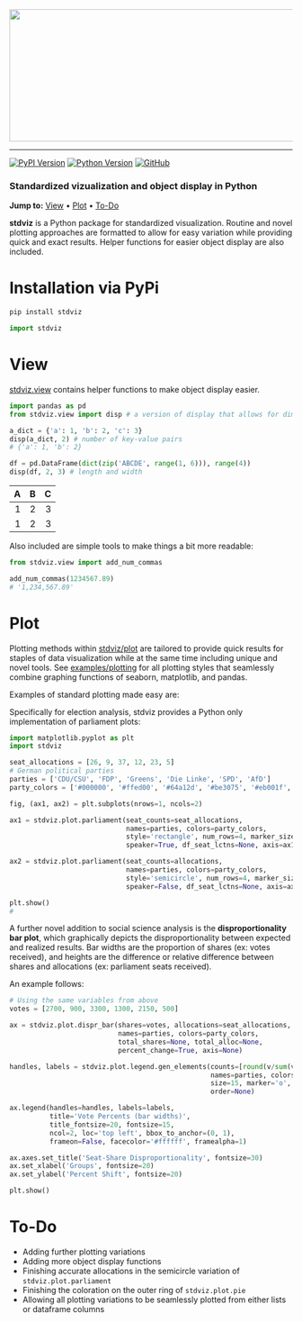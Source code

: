 <div align="center">
  <a href="https://github.com/andrewtavis/stdviz"><img src="https://raw.githubusercontent.com/andrewtavis/stdviz/master/resources/stdviz_logo_transparent.png" width="552" height="235"></a>
</div>

--------------------------------------

[![PyPI Version](https://badge.fury.io/py/stdviz.svg)](https://pypi.org/project/stdviz/)
[![Python Version](https://img.shields.io/badge/python-3.5%20%7C%203.6%20%7C%203.7-blue.svg)](https://pypi.org/project/stdviz/)
[![GitHub](https://img.shields.io/github/license/andrewtavis/stdviz.svg)](https://github.com/andrewtavis/stdviz/blob/master/LICENSE)

### Standardized vizualization and object display in Python

**Jump to:** [View](#view) • [Plot](#plot) • [To-Do](#to-do)

**stdviz** is a Python package for standardized visualization. Routine and novel plotting approaches are formatted to allow for easy variation while providing quick and exact results. Helper functions for easier object display are also included.

# Installation via PyPi
```bash
pip install stdviz
```

```python
import stdviz
```

# View

[stdviz.view](https://github.com/andrewtavis/stdviz/blob/main/stdviz/view.py) contains helper functions to make object display easier.

```python
import pandas as pd
from stdviz.view import disp # a version of display that allows for dimension inputs

a_dict = {'a': 1, 'b': 2, 'c': 3}
disp(a_dict, 2) # number of key-value pairs
# {'a': 1, 'b': 2}

df = pd.DataFrame(dict(zip('ABCDE', range(1, 6))), range(4))
disp(df, 2, 3) # length and width
```
|   A |   B |   C |
|----:|----:|----:|
|   1 |   2 |   3 |
|   1 |   2 |   3 |

Also included are simple tools to make things a bit more readable:

```python
from stdviz.view import add_num_commas

add_num_commas(1234567.89)
# '1,234,567.89'
```

# Plot

Plotting methods within [stdviz/plot](https://github.com/andrewtavis/stdviz/tree/main/stdviz/plot) are tailored to provide quick results for staples of data visualization while at the same time including unique and novel tools. See [examples/plotting](https://github.com/andrewtavis/stdviz/blob/main/examples/plotting.ipynb) for all plotting styles that seamlessly combine graphing functions of seaborn, matplotlib, and pandas.

Examples of standard plotting made easy are:



Specifically for election analysis, stdviz provides a Python only implementation of parliament plots:

```python
import matplotlib.pyplot as plt
import stdviz

seat_allocations = [26, 9, 37, 12, 23, 5]
# German political parties
parties = ['CDU/CSU', 'FDP', 'Greens', 'Die Linke', 'SPD', 'AfD']
party_colors = ['#000000', '#ffed00', '#64a12d', '#be3075', '#eb001f', '#009ee0']
```

```python
fig, (ax1, ax2) = plt.subplots(nrows=1, ncols=2)

ax1 = stdviz.plot.parliament(seat_counts=seat_allocations, 
                             names=parties, colors=party_colors, 
                             style='rectangle', num_rows=4, marker_size=300, 
                             speaker=True, df_seat_lctns=None, axis=ax1)

ax2 = stdviz.plot.parliament(seat_counts=allocations, 
                             names=parties, colors=party_colors, 
                             style='semicircle', num_rows=4, marker_size=175, 
                             speaker=False, df_seat_lctns=None, axis=ax2)

plt.show()
#
```

A further novel addition to social science analysis is the **disproportionality bar plot**, which graphically depicts the disproportionality between expected and realized results. Bar widths are the proportion of shares (ex: votes received), and heights are the difference or relative difference between shares and allocations (ex: parliament seats received). 

An example follows:

```python
# Using the same variables from above
votes = [2700, 900, 3300, 1300, 2150, 500]

ax = stdviz.plot.dispr_bar(shares=votes, allocations=seat_allocations,
                           names=parties, colors=party_colors, 
                           total_shares=None, total_alloc=None,
                           percent_change=True, axis=None)

handles, labels = stdviz.plot.legend.gen_elements(counts=[round(v/sum(votes), 4) for v in votes], 
                                                  names=parties, colors=party_colors, 
                                                  size=15, marker='o', padding_indexes=None,
                                                  order=None)

ax.legend(handles=handles, labels=labels,
          title='Vote Percents (bar widths)', 
          title_fontsize=20, fontsize=15, 
          ncol=2, loc='top left', bbox_to_anchor=(0, 1), 
          frameon=False, facecolor='#ffffff', framealpha=1)

ax.axes.set_title('Seat-Share Disproportionality', fontsize=30)
ax.set_xlabel('Groups', fontsize=20)
ax.set_ylabel('Percent Shift', fontsize=20)

plt.show()
```

# To-Do

- Adding further plotting variations
- Adding more object display functions
- Finishing accurate allocations in the semicircle variation of `stdviz.plot.parliament`
- Finishing the coloration on the outer ring of `stdviz.plot.pie`
- Allowing all plotting variations to be seamlessly plotted from either lists or dataframe columns